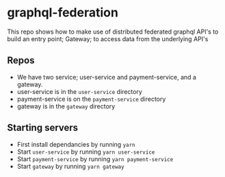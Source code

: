 # graphql-federation

This repo shows how to make use of distributed federated graphql API's to build an entry point; Gateway; to access data from the underlying API's

## Repos

- We have two service; user-service and payment-service, and a gateway.
- user-service is in the `user-service` directory
- payment-service is on the `payment-service` directory
- gateway is in the `gateway` directory

## Starting servers

- First install dependancies by running `yarn`
- Start `user-service` by running `yarn user-service`
- Start `payment-service` by running `yarn payment-service`
- Start `gateway` by running `yarn gateway`
